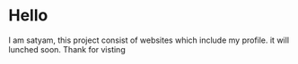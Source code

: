 <h1>Hello</h1>
I am satyam, this project consist of websites which include my profile. it will lunched soon.
Thank for visting